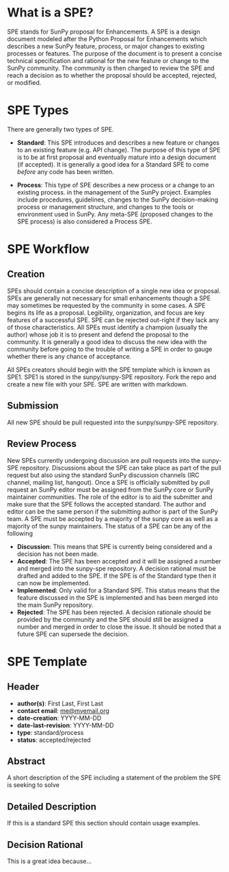 # What is a SPE?
SPE stands for SunPy proposal for Enhancements. A SPE is a design document modeled after the Python Proposal for Enhancements which describes a new SunPy feature, process, or major changes to existing processes or features. The purpose of the document is to present a concise technical specification and rational for the new feature or change to the SunPy community. The community is then charged to review the SPE and reach a decision as to whether the proposal should be accepted, rejected, or modified.

# SPE Types
There are generally two types of SPE.

* **Standard**: This SPE introduces and describes a new feature or changes to an existing feature (e.g. API change). The purpose of this type of SPE is to be at first proposal and eventually mature into a design document (if accepted). It is generally a good idea for a Standard SPE to come _before_ any code has been written.

* **Process**: This type of SPE describes a new process or a change to an existing process. in the management of the SunPy project. Examples include procedures, guidelines, changes to the SunPy decision-making process or management structure, and changes to the tools or environment used in SunPy. Any meta-SPE (proposed changes to the SPE process) is also considered a Process SPE.

# SPE Workflow

## Creation
SPEs should contain a concise description of a single new idea or proposal. SPEs are generally not necessary for small enhancements though a SPE may sometimes be requested by the community in some cases. A SPE begins its life as a proposal. Legibility, organization, and focus are key features of a successful SPE. SPE can be rejected out-right if they lack any of those characteristics. All SPEs must identify a champion (usually the author) whose job it is to present and defend the proposal to the community. It is generally a good idea to discuss the new idea with the community before going to the trouble of writing a SPE in order to gauge whether there is any chance of acceptance. 

All SPEs creators should begin with the SPE template which is known as SPE1. SPE1 is stored in the sunpy/sunpy-SPE repository. Fork the repo and create a new file with your SPE. SPE are written with markdown.

## Submission
All new SPE should be pull requested into the sunpy/sunpy-SPE repository.

## Review Process
New SPEs currently undergoing discussion are pull requests into the sunpy-SPE repository. Discussions about the SPE can take place as part of the pull request but also using the standard SunPy discussion channels (IRC channel, mailing list, hangout). Once a SPE is officially submitted by pull request an SunPy editor must be assigned from the SunPy core or SunPy maintainer communities. The role of the editor is to aid the submitter and make sure that the SPE follows the accepted standard. The author and editor can be the same person if the submitting author is part of the SunPy team. A SPE must be accepted by a majority of the sunpy core as well as a majority of the sunpy maintainers. The status of a SPE can be any of the following

* **Discussion**: This means that SPE is currently being considered and a decision has not been made.
* **Accepted**: The SPE has been accepted and it will be assigned a number and merged into the sunpy-spe repository. A decision rational must be drafted and added to the SPE. If the SPE is of the Standard type then it can now be implemented.
* **Implemented**: Only valid for a Standard SPE. This status means that the feature discussed in the SPE is implemented and has been merged into the main SunPy repository.
* **Rejected**: The SPE has been rejected. A decision rationale should be provided by the community and the SPE should still be assigned a number and merged in order to close the issue. It should be noted that a future SPE can supersede the decision.

# SPE Template

## Header
* **author(s)**: First Last, First Last
* **contact email**: me@myemail.org
* **date-creation**: YYYY-MM-DD
* **date-last-revision**: YYYY-MM-DD
* **type**: standard/process
* **status**: accepted/rejected

## Abstract
A short description of the SPE including a statement of the problem the SPE is seeking to solve

## Detailed Description
If this is a standard SPE this section should contain usage examples.

## Decision Rational
This is a great idea because...